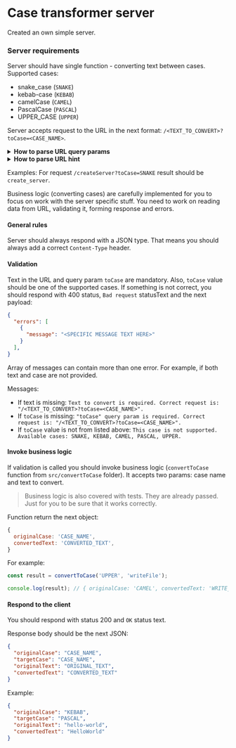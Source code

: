 # Case transformer server

Created an own simple server.

### Server requirements
Server should have single function - converting text between cases.
Supported cases:
- snake_case (`SNAKE`)
- kebab-case (`KEBAB`)
- camelCase (`CAMEL`)
- PascalCase (`PASCAL`)
- UPPER_CASE (`UPPER`)

Server accepts request to the URL in the next format:
`/<TEXT_TO_CONVERT>?toCase=<CASE_NAME>`.

<details>
  <summary><strong>How to parse URL query params</strong></summary>
  Node.js has built-in global class `URLSearchParams`. [Documentation](https://nodejs.org/api/url.html#class-urlsearchparams).
  It will do work for you.
</details>

<details>
  <summary><strong>How to parse URL hint</strong></summary>
  First, split `req.url` by `?`.
  The first part is almost the text you need to convert.
  The second param is a query string. Use `URLSearchParams` to parse it:
  ```javascript
  const params = new URLSearchParams(queryString);
  const toCase = params.get('toCase');
  ```
</details>

Examples:
For request `/createServer?toCase=SNAKE` result should be `create_server`.

Business logic (converting cases) are carefully implemented for you to focus on work with the server specific stuff. You need to work on reading data from URL, validating it, forming response and errors.

#### General rules
Server should always respond with a JSON type.
That means you should always add a correct `Content-Type` header.

#### Validation
Text in the URL and query param `toCase` are mandatory. Also, `toCase` value should be one of the supported cases.
If something is not correct, you should respond with 400 status, `Bad request` statusText and the next payload:
```json
{
  "errors": [
    {
      "message": "<SPECIFIC MESSAGE TEXT HERE>"
    }
  ],
}
```
Array of messages can contain more than one error. For example, if both text and case are not provided.

Messages:
- If text is missing: `Text to convert is required. Correct request is: "/<TEXT_TO_CONVERT>?toCase=<CASE_NAME>".`
- If `toCase` is missing: `"toCase" query param is required. Correct request is: "/<TEXT_TO_CONVERT>?toCase=<CASE_NAME>".`
- If `toCase` value is not from listed above: `This case is not supported. Available cases: SNAKE, KEBAB, CAMEL, PASCAL, UPPER.`

#### Invoke business logic
If validation is called you should invoke business logic (`convertToCase` function from `src/convertToCase` folder). It accepts two params: case name and text to convert.
> Business logic is also covered with tests. They are already passed. Just for you to be sure that it works correctly.

Function return the next object:
```javascript
{
  originalCase: 'CASE_NAME',
  convertedText: 'CONVERTED_TEXT',
}
```

For example:
```javascript
const result = convertToCase('UPPER', 'writeFile');

console.log(result); // { originalCase: 'CAMEL', convertedText: 'WRITE_FILE' }
```

#### Respond to the client
You should respond with status 200 and `OK` status text.

Response body should be the next JSON:
```json
{
  "originalCase": "CASE_NAME",
  "targetCase": "CASE_NAME",
  "originalText": "ORIGINAL_TEXT",
  "convertedText": "CONVERTED_TEXT"
}
```

Example:
```json
{
  "originalCase": "KEBAB",
  "targetCase": "PASCAL",
  "originalText": "hello-world",
  "convertedText": "HelloWorld"
}
```

